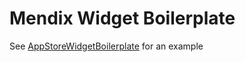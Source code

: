 # Mendix Widget Boilerplate

See [AppStoreWidgetBoilerplate](https://github.com/mendix/AppStoreWidgetBoilerplate/) for an example
